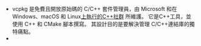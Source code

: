 - vcpkg 是免費且開放原始碼的 C/C++ 套件管理員，由 Microsoft 和在 Windows、macOS 和 Linux[上執行的C++社群](https://learn.microsoft.com/zh-tw/vcpkg/concepts/supported-hosts) 所維護。 它是C++工具，並使用 C++ 和 CMake 腳本撰寫。 其設計目的是要解決管理 C/C++連結庫的獨特痛點。
-